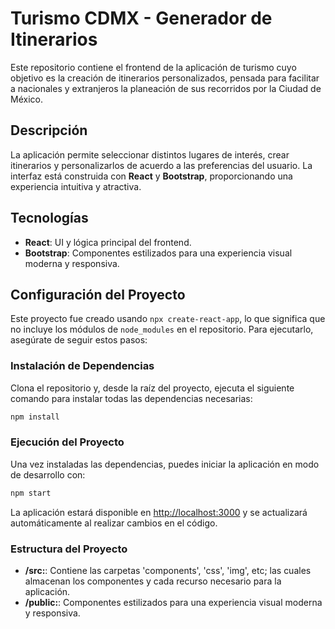 # Turismo CDMX - Generador de Itinerarios

Este repositorio contiene el frontend de la aplicación de turismo cuyo objetivo es la creación de itinerarios personalizados, pensada para facilitar a nacionales y extranjeros la planeación de sus recorridos por la Ciudad de México.

## Descripción

La aplicación permite seleccionar distintos lugares de interés, crear itinerarios y personalizarlos de acuerdo a las preferencias del usuario. La interfaz está construida con **React** y **Bootstrap**, proporcionando una experiencia intuitiva y atractiva.

## Tecnologías

- **React**: UI y lógica principal del frontend.
- **Bootstrap**: Componentes estilizados para una experiencia visual moderna y responsiva.


## Configuración del Proyecto

Este proyecto fue creado usando `npx create-react-app`, lo que significa que no incluye los módulos de `node_modules` en el repositorio. Para ejecutarlo, asegúrate de seguir estos pasos:

### Instalación de Dependencias

Clona el repositorio y, desde la raíz del proyecto, ejecuta el siguiente comando para instalar todas las dependencias necesarias:

```bash
npm install
````

### Ejecución del Proyecto
Una vez instaladas las dependencias, puedes iniciar la aplicación en modo de desarrollo con:

```bash
npm start
````
La aplicación estará disponible en [http://localhost:3000](url) y se actualizará automáticamente al realizar cambios en el código.

### Estructura del Proyecto
- **/src:**: Contiene las carpetas 'components', 'css', 'img', etc; las cuales almacenan los componentes y cada recurso necesario para la aplicación.
- **/public:**: Componentes estilizados para una experiencia visual moderna y responsiva.
